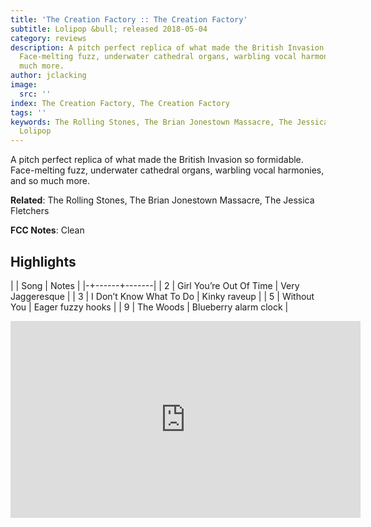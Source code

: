 ```yaml
---
title: 'The Creation Factory :: The Creation Factory'
subtitle: Lolipop &bull; released 2018-05-04
category: reviews
description: A pitch perfect replica of what made the British Invasion so formidable.
  Face-melting fuzz, underwater cathedral organs, warbling vocal harmonies, and so
  much more.
author: jclacking
image:
  src: ''
index: The Creation Factory, The Creation Factory
tags: ''
keywords: The Rolling Stones, The Brian Jonestown Massacre, The Jessica Fletchers,
  Lolipop
---
```

A pitch perfect replica of what made the British Invasion so formidable. Face-melting fuzz, underwater cathedral organs, warbling vocal harmonies, and so much more.<!--more-->

**Related**: The Rolling Stones, The Brian Jonestown Massacre, The Jessica Fletchers

**FCC Notes**: Clean

## Highlights

| | Song | Notes |
|-+------+-------|
| 2 | Girl You’re Out Of Time | Very Jaggeresque |
| 3 | I Don’t Know What To Do | Kinky raveup |
| 5 | Without You | Eager fuzzy hooks |
| 9 | The Woods | Blueberry alarm clock |

<div class="tlo-detail-video"><iframe width="560" height="315" src="https://www.youtube.com/embed/rMXmnR3nSOI" frameborder="0" allow="autoplay; encrypted-media" allowfullscreen></iframe></div>

